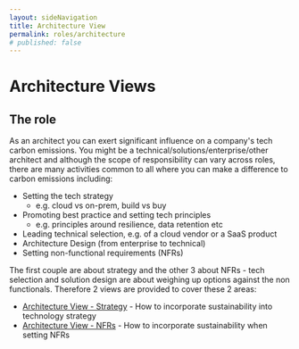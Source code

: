 ```yaml
---
layout: sideNavigation
title: Architecture View
permalink: roles/architecture
# published: false
---
```


# Architecture Views

## The role
As an architect you can exert significant influence on a company's tech carbon emissions. You might be a technical/solutions/enterprise/other architect and although the scope of responsibility can vary across roles, there are many activities common to all where you can make a difference to carbon emissions including:

- Setting the tech strategy
    - e.g. cloud vs on-prem, build vs buy
- Promoting best practice and setting tech principles
    - e.g. principles around resilience, data retention etc
- Leading technical selection, e.g. of a cloud vendor or a SaaS product
- Architecture Design (from enterprise to technical)
- Setting non-functional requirements (NFRs)

The first couple are about strategy and the other 3 about NFRs - tech selection and solution design are about weighing up options against the non functionals. Therefore 2 views are provided to cover these 2 areas:

- [Architecture View - Strategy](/roles/architecture/strategy)
      - How to incorporate sustainability into technology strategy
- [Architecture View - NFRs](/roles/architecture/nfrs)
      - How to incorporate sustainability when setting NFRs